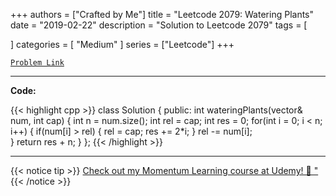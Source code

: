 
+++
authors = ["Crafted by Me"]
title = "Leetcode 2079: Watering Plants"
date = "2019-02-22"
description = "Solution to Leetcode 2079"
tags = [
    
]
categories = [
    "Medium"
]
series = ["Leetcode"]
+++



[`Problem Link`](https://leetcode.com/problems/watering-plants/description/)

---

**Code:**

{{< highlight cpp >}}
class Solution {
public:
    int wateringPlants(vector<int>& num, int cap) {
        int n = num.size();
        int rel = cap;
        int res = 0;
        for(int i = 0; i < n; i++) {
            if(num[i] > rel) {
                rel = cap;
                res += 2*i;
            } 
            rel -= num[i];            
        }
        return res + n;
    }
};
{{< /highlight >}}



---



{{< notice tip >}}
[Check out my Momentum Learning course at Udemy! 🚀 "](https://www.udemy.com/course/blind-75-the-data-structures-and-algorithms-essentials/)
{{< /notice >}}


